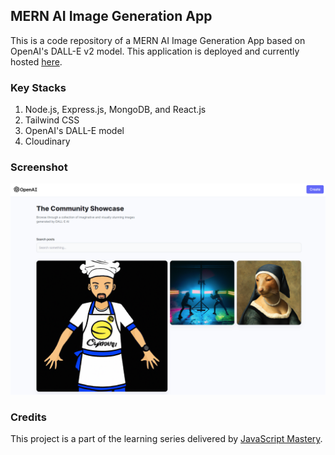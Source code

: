 ## MERN AI Image Generation App
This is a code repository of a MERN AI Image Generation App based on OpenAI's DALL-E v2 model. This application is deployed and currently hosted [here](https://derrick-dalle.netlify.app/).

### Key Stacks
1. Node.js, Express.js, MongoDB, and React.js 
2. Tailwind CSS
3. OpenAI's DALL-E model
4. Cloudinary

### Screenshot
![image](https://github.com/zhenyu92/dall-e-clone/blob/main/screenshot.PNG)

### Credits
This project is a part of the learning series delivered by [JavaScript Mastery](https://github.com/adrianhajdin).
